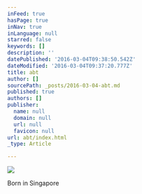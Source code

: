 ```yaml
---
inFeed: true
hasPage: true
inNav: true
inLanguage: null
starred: false
keywords: []
description: ''
datePublished: '2016-03-04T09:38:50.542Z'
dateModified: '2016-03-04T09:37:20.777Z'
title: abt
author: []
sourcePath: _posts/2016-03-04-abt.md
published: true
authors: []
publisher:
  name: null
  domain: null
  url: null
  favicon: null
url: abt/index.html
_type: Article

---
```

![](https://s3-us-west-2.amazonaws.com/the-grid-img/p/276ec2546b1cf3e42024140b3b577a921fb80f43.jpg)

Born in Singapore